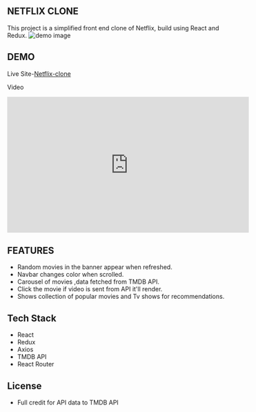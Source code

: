 ## NETFLIX CLONE
This project is a simplified front end clone of Netflix, build using React and Redux.
<img src="https://i.ibb.co/rH4Ynh2/netflix.png" alt="demo image">

## DEMO
Live Site-[Netflix-clone](https://netflix-clone-application.herokuapp.com/)

Video 
<iframe width="560" height="315" src="https://www.youtube.com/embed/eX2WODoElqk" title="Netflix-clone" frameborder="0" allow="accelerometer; autoplay; clipboard-write; encrypted-media; gyroscope; picture-in-picture" allowfullscreen></iframe>

## FEATURES
* Random movies in the banner appear when refreshed.
* Navbar changes color when scrolled.
* Carousel of movies ,data fetched from TMDB API.
* Click the movie if video is sent from 
 API it'll render.
* Shows collection of popular movies and Tv shows for recommendations.
## Tech Stack
* React
* Redux
* Axios
* TMDB API
* React Router



## License
* Full credit for API data to TMDB API